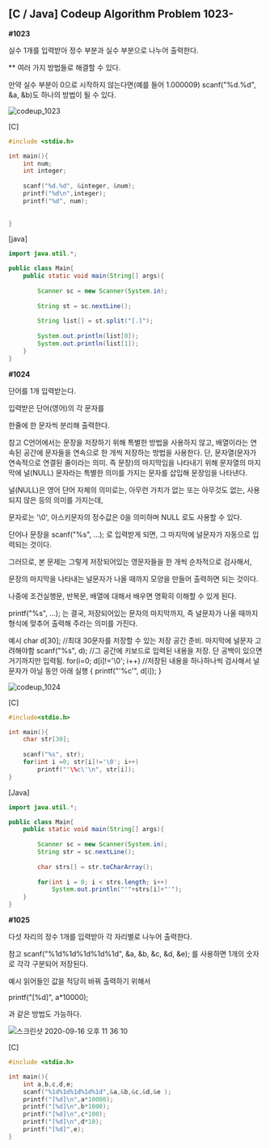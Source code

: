 ## [C / Java] Codeup Algorithm Problem 1023-



**#1023**

실수 1개를 입력받아 정수 부분과 실수 부분으로 나누어 출력한다.

** 여러 가지 방법들로 해결할 수 있다.

만약 실수 부분이 0으로 시작하지 않는다면(예를 들어 1.000009)
scanf("%d.%d", &a, &b)도 하나의 방법이 될 수 있다.

![codeup_1023](https://user-images.githubusercontent.com/24997255/93307904-83bab900-f83c-11ea-8732-e25a74253c0c.PNG)

[C]

````c
#include <stdio.h>

int main(){
    int num;
    int integer;
    
    scanf("%d.%d", &integer, &num);
    printf("%d\n",integer);
    printf("%d", num);
    
    
}
````



[java]

````java
import java.util.*;

public class Main{
    public static void main(String[] args){
        
        Scanner sc = new Scanner(System.in);
        
        String st = sc.nextLine();
        
        String list[] = st.split("[.]");
        
        System.out.println(list[0]);
        System.out.println(list[1]);
    }
}
````



**#1024**

단어를 1개 입력받는다.

입력받은 단어(영어)의 각 문자를

한줄에 한 문자씩 분리해 출력한다.

참고
C언어에서는 문장을 저장하기 위해 특별한 방법을 사용하지 않고,
배열이라는 연속된 공간에 문자들을 연속으로 한 개씩 저장하는 방법을 사용한다.
단, 문자열(문자가 연속적으로 연결된 줄이라는 의미. 즉 문장)의 마지막임을 나타내기 위해
문자열의 마지막에 널(NULL) 문자라는 특별한 의미를 가지는 문자를 삽입해 문장임을 나타낸다.

널(NULL)은 영어 단어 자체의 의미로는, 아무런 가치가 없는 또는 아무것도 없는, 사용되지 않은 등의 의미를 가지는데,

문자로는 '\0', 아스키문자의 정수값은 0을 의미하며 NULL 로도 사용할 수 있다.

단어나 문장을 scanf("%s", ...); 로 입력받게 되면, 그 마지막에 널문자가 자동으로 입력되는 것이다.

그러므로, 본 문제는 그렇게 저장되어있는 영문자들을 한 개씩 순차적으로 검사해서,

문장의 마지막을 나타내는 널문자가 나올 때까지 모양을 만들어 출력하면 되는 것이다.

나중에 조건실행문, 반복문, 배열에 대해서 배우면 명확히 이해할 수 있게 된다.

printf("%s", ...); 는 결국, 저장되어있는 문자의 마지막까지, 즉 널문자가 나올 때까지 형식에 맞추어 출력해 주라는 의미를 가진다.

예시
char d[30]; //최대 30문자를 저장할 수 있는 저장 공간 준비. 마지막에 널문자 고려해야함
scanf("%s", d); //그 공간에 키보드로 입력된 내용을 저장. 단 공백이 있으면 거기까지만 입력됨.
for(i=0; d[i]!='\0'; i++) //저장된 내용을 하나하나씩 검사해서 널문자가 아닐 동안 아래 실행
{
  printf("\'%c\'", d[i]);
}

![codeup_1024](https://user-images.githubusercontent.com/24997255/93308303-0d6a8680-f83d-11ea-8ab3-982e99be64b0.PNG)

[C]

````c
#include<stdio.h>

int main(){
    char str[30];
    
    scanf("%s", str);
    for(int i =0; str[i]!='\0'; i++)
        printf("'\%c\'\n", str[i]);
}

````



[Java]

````Java
import java.util.*;

public class Main{
    public static void main(String[] args){
        
        Scanner sc = new Scanner(System.in);
        String str = sc.nextLine();
        
        char strs[] = str.toCharArray();
        
        for(int i = 0; i < strs.length; i++)
            System.out.println("'"+strs[i]+"'");
    }
}
````



**#1025**

다섯 자리의 정수 1개를 입력받아 각 자리별로 나누어 출력한다.

참고
scanf("%1d%1d%1d%1d%1d", &a, &b, &c, &d, &e);
를 사용하면 1개의 숫자로 각각 구분되어 저장된다.

예시
읽어들인 값을 적당히 바꿔 출력하기 위해서

printf("[%d]", a*10000);

과 같은 방법도 가능하다.

![스크린샷 2020-09-16 오후 11 36 10](https://user-images.githubusercontent.com/24997255/93352179-884f9380-f875-11ea-9488-1044361242ed.png)



[C]

````C
#include <stdio.h>

int main(){
    int a,b,c,d,e;
    scanf("%1d%1d%1d%1d%1d",&a,&b,&c,&d,&e );
    printf("[%d]\n",a*10000);
    printf("[%d]\n",b*1000);
    printf("[%d]\n",c*100);
    printf("[%d]\n",d*10);
    printf("[%d]",e);
}
````

